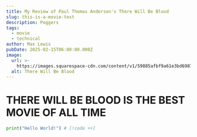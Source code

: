 ```yaml
---
title: My Review of Paul Thomas Anderson's There Will Be Blood
slug: this-is-a-movie-test
description: Poggers
tags:
  - movie
  - technical
author: Max Lewis
pubDate: 2025-02-15T06:00:00.000Z
image:
  url: >-
    https://images.squarespace-cdn.com/content/v1/59885afbf9a61e3bd6987ecb/1503497537332-RJMVB8WJRY0KP33IUV0T/1489721061795-there-will-be-blood-opening.jpeg
  alt: There Will Be Blood
---
```


# THERE WILL BE BLOOD IS THE BEST MOVIE OF ALL TIME

```python
print("Hello World!") # [!code ++]
```
